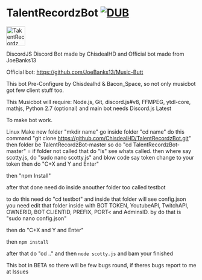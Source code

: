 # TalentRecordzBot [![DUB](https://img.shields.io/dub/l/vibe-d.svg?style=flat-square)](https://github.com/ChisdealHD/TalentRecordzBot)

<img src="https://cdn.discordapp.com/attachments/263639645647142912/264362236913516545/vaavassvasv_copy.png" alt="TakentRecordz" style="width:50px;height:50px;">

DiscordJS Discord Bot made by ChisdealHD and Official bot made from JoeBanks13

Official bot: https://github.com/JoeBanks13/Music-Butt

This bot Pre-Configure by Chisdealhd & Bacon_Space, so not only musicbot got few client stuff too.

This Musicbot will require: Node.js, Git, discord.js#v8, FFMPEG, ytdl-core, mathjs, Python 2.7 (optional) and main bot needs Discord.js Latest

To make bot work.

Linux
Make new folder "mkdir name"
go inside folder "cd name"
do this command "git clone https://github.com/ChisdealHD/TalentRecordzBot.git"
then folder be TalentRecordzBot-master so do "cd TalentRecordzBot-master" = if folder not called that do "ls" see whats called.
then where say scotty.js, do "sudo nano scotty.js" and blow code say token change to your token
then do "C+X and Y and Enter"

then "npm Install"

after that done need do inside anouther folder too called testbot

to do this need do "cd testbot" and inside that folder will see config.json you need edit that folder inside with BOT TOKEN, YoutubeAPI, TwitchAPI, OWNERID, BOT CLIENTID, PREFIX, PORT< and AdminsID. by do that is "sudo nano config.json"

then do "C+X and Y and Enter"

then ```
npm install ```

after that do "cd .." and then ```
node scotty.js ```
  and bam your finished

This bot in BETA so there will be few bugs round, if theres bugs report to me at Issues
